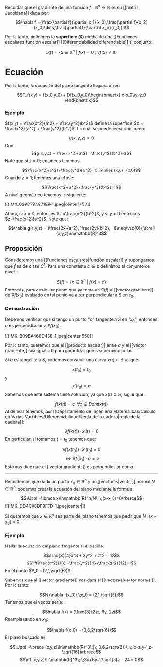 
Recordar que el gradiente de una función $f:\mathbb{R}^n\rightarrow\mathbb{R}$ es su [[matriz Jacobiana]] dada por: 

$$\nabla f =(\frac{\partial f}{\partial x_1}(x_0),\frac{\partial f}{x_2}(x_0)\dots,\frac{\partial f}{\partial x_n}(x_0)) $$

Por lo tanto, definimos la **superficie $(S)$** mediante una [[Funciones escalares|función escalar]] [[Diferenciabilidad|diferenciable]] al conjunto: 

$$S(f) =\lbrace x\in\mathbb{R}^n\;|\;f(x)=0\;;\;\nabla f(x)\neq 0\rbrace$$ 
# Ecuación 

Por lo tanto, la ecuación del plano tangente llegaría a ser: 

$$T_f(x,y) = f(x_0,y_0) + Df(x_0,y_0)\begin{bmatrix}
x-x_0\\y-y_0
\end{bmatrix}$$ 
### Ejemplo 

$f(x,y) = \frac{x^2}{a^2} + \frac{y^2}{b^2}$ define la superficie $z = \frac{x^2}{a^2} + \frac{y^2}{b^2}$. Lo cual se puede reescribir como: 

$$ g(x,y,z) = 0$$ 
Con $$g(x,y,z) = \frac{x^2}{a^2} +\frac{y^2}{b^2}-z$$ 
Note que si $z=0$; entonces tenemos: 

$$\frac{x^2}{a^2}+\frac{y^2}{b^2}=0\implies (x,y)=(0,0)$$ 
Cuando $z=1$; tenemos una elipse: 

$$\frac{x^2}{a^2}+\frac{y^2}{b^2}=1$$ A nivel geométrico tenemos lo siguiente: 

![[IMG_629D78A871E9-1.jpeg|center|450]]

Ahora, si $x = 0$, entonces $z =\frac{y^2}{b^2}$, y si $y=0$ entonces $z=\frac{x^2}{a^2}$. Note que: 

$$\nabla g(x,y,z) = (\frac{2x}{a^2}, \frac{2y}{b^2}, -1)\neq\vec{0}\;\forall (x,y,z)\in\mathbb{R}^3$$ 
## Proposición 

Consideremos una [[Funciones escalares|función escalar]] y supongamos que $f$ es de clase $C^1$. Para una constante $c\in\mathbb{R}$ definimos el conjunto de nivel : 

$$S(f)=\lbrace x\in\mathbb{R}^n\;|\;f(x)=c\rbrace$$ 
Entonces, para cualquier punto que yo tome en $S(f)$ el [[vector gradiente]] de $\nabla f(x_0)$ evaluado en tal punto va a ser perpendicular a $S$ en $x_0$. 

### Demostración 

Debemos verificar que si tengo un punto "$a$" tangente a $S$ en "$x_0$", entonces $a$ es perpendicular a $\nabla f(x_0)$.

![[IMG_B09BA468D4B8-1.jpeg|center|550]]

Por lo tanto, queremos que el [[producto escalar]] entre $a$ y el [[vector gradiente]] sea igual a 0 para garantizar que sea perpendicular. 

Si $a$ es tangente a $S$, podemos construir una curva $x(t)\subset S$ tal que: 

$$x(t_0) = t_0$$ y $$x'(t_0) = a$$ 
Sabemos que este sistema tiene solución, ya que $x(t)\subset S$, sigue que: 

$$f(x(t)) = c\;\;\forall x\in Dom(x(t))$$ 
Al derivar tenemos, por [[Departamento de Ingeniería Matemáticas/Cálculo en Varias Variables/Diferenciabilidad/Regla de la cadena|regla de la cadena]]: 

$$\nabla f(x(t))\;·\;x'(t) = 0$$ 
En particular, si tomamos $t=t_0$ tenemos que: 

$$\nabla f(x(t_0))\;·\;x'(t_0)=0$$ $$\iff\nabla f(x_0)\;·\;a = 0$$ 
Esto nos dice que el [[vector gradiente]] es perpendicular con $a$ 

--- 

Recordemos que dado un punto $x_0\in\mathbb{R}^n$ y un [[vectores|vector]] normal $N\in\mathbb{R}^n$, podemos crear la ecuación del plano mediante la fórmula: 

$$\Uppi =\lbrace x\in\mathbb{R}^n/N\;·\;(x-x_0)=0\rbrace$$ 
![[IMG_DD4C08DF9F7D-1.jpeg|center|]]

Si queremos que $x\in\mathbb{R}^n$ sea parte del plano tenemos que pedir que $N\;·\;(x-x_0)=0$. 

### Ejemplo 

Hallar la ecuación del plano tangente al elipsoide: 

$$\frac{3}{4}x^3 + 3y^2 + z^2 = 12$$ 
$$\iff\frac{x^2}{16} +\frac{y^2}{4}+\frac{z^2}{12}=1$$ 
En el punto $P_0 =(2,1,\sqrt{6})$. 

Sabemos que el [[vector gradiente]] nos dará el [[vectores|vector normal]]. Por lo tanto: 

$$N=\nabla f(x_0)\;\;x_0 = (2,1,\sqrt{6})$$ 
Tenemos que el vector sería: 

$$\nabla f(x) = (\frac{3}{2}x, 6y, 2z)$$ 
Reemplazando en $x_0$: 

$$\nabla f(x_0) = (3,6,2\sqrt{6})$$ 
El plano buscado es 

$$\Uppi =\lbrace (x,y,z)\in\mathbb{R}^3\;|\;(3,6,2\sqrt{2})\;·\;(x-z,y-1,z-\sqrt{16})\rbrace$$$$\iff (x,y,z)\in\mathbb{R}^3\;|\;3x+6y+2\sqrt{6}z - 24 = 0$$ 